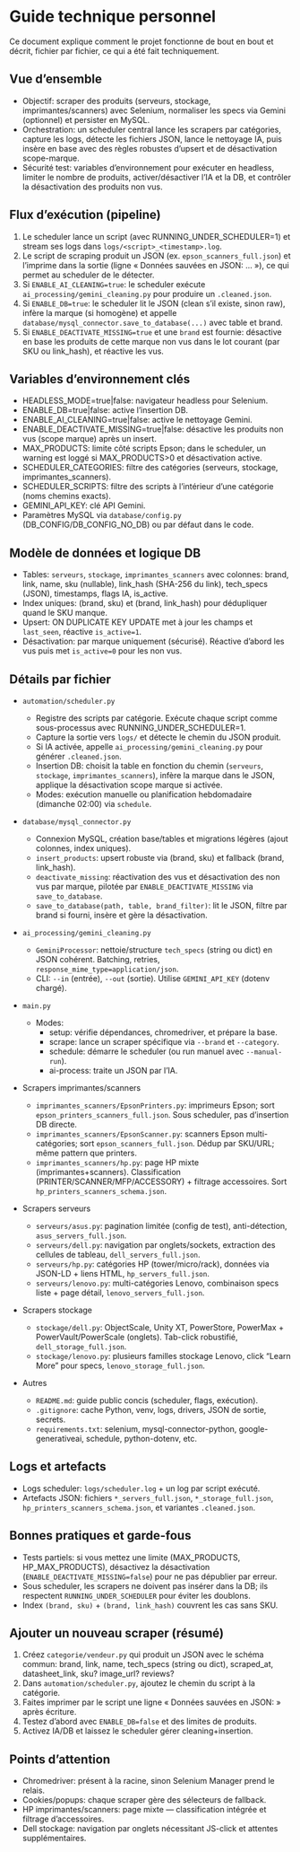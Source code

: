 # Guide technique personnel

Ce document explique comment le projet fonctionne de bout en bout et décrit, fichier par fichier, ce qui a été fait techniquement.

## Vue d’ensemble

- Objectif: scraper des produits (serveurs, stockage, imprimantes/scanners) avec Selenium, normaliser les specs via Gemini (optionnel) et persister en MySQL.
- Orchestration: un scheduler central lance les scrapers par catégories, capture les logs, détecte les fichiers JSON, lance le nettoyage IA, puis insère en base avec des règles robustes d’upsert et de désactivation scope-marque.
- Sécurité test: variables d’environnement pour exécuter en headless, limiter le nombre de produits, activer/désactiver l’IA et la DB, et contrôler la désactivation des produits non vus.

## Flux d’exécution (pipeline)

1) Le scheduler lance un script (avec RUNNING_UNDER_SCHEDULER=1) et stream ses logs dans `logs/<script>_<timestamp>.log`.
2) Le script de scraping produit un JSON (ex. `epson_scanners_full.json`) et l’imprime dans la sortie (ligne « Données sauvées en JSON: … »), ce qui permet au scheduler de le détecter.
3) Si `ENABLE_AI_CLEANING=true`: le scheduler exécute `ai_processing/gemini_cleaning.py` pour produire un `.cleaned.json`.
4) Si `ENABLE_DB=true`: le scheduler lit le JSON (clean s’il existe, sinon raw), infère la marque (si homogène) et appelle `database/mysql_connector.save_to_database(...)` avec table et brand.
5) Si `ENABLE_DEACTIVATE_MISSING=true` et une `brand` est fournie: désactive en base les produits de cette marque non vus dans le lot courant (par SKU ou link_hash), et réactive les vus.

## Variables d’environnement clés

- HEADLESS_MODE=true|false: navigateur headless pour Selenium.
- ENABLE_DB=true|false: active l’insertion DB.
- ENABLE_AI_CLEANING=true|false: active le nettoyage Gemini.
- ENABLE_DEACTIVATE_MISSING=true|false: désactive les produits non vus (scope marque) après un insert.
- MAX_PRODUCTS: limite côté scripts Epson; dans le scheduler, un warning est loggé si MAX_PRODUCTS>0 et désactivation active.
- SCHEDULER_CATEGORIES: filtre des catégories (serveurs, stockage, imprimantes_scanners).
- SCHEDULER_SCRIPTS: filtre des scripts à l’intérieur d’une catégorie (noms chemins exacts).
- GEMINI_API_KEY: clé API Gemini.
- Paramètres MySQL via `database/config.py` (DB_CONFIG/DB_CONFIG_NO_DB) ou par défaut dans le code.

## Modèle de données et logique DB

- Tables: `serveurs`, `stockage`, `imprimantes_scanners` avec colonnes: brand, link, name, sku (nullable), link_hash (SHA-256 du link), tech_specs (JSON), timestamps, flags IA, is_active.
- Index uniques: (brand, sku) et (brand, link_hash) pour dédupliquer quand le SKU manque.
- Upsert: ON DUPLICATE KEY UPDATE met à jour les champs et `last_seen`, réactive `is_active=1`.
- Désactivation: par marque uniquement (sécurisé). Réactive d’abord les vus puis met `is_active=0` pour les non vus.

## Détails par fichier

- `automation/scheduler.py`
  - Registre des scripts par catégorie. Exécute chaque script comme sous-processus avec RUNNING_UNDER_SCHEDULER=1.
  - Capture la sortie vers `logs/` et détecte le chemin du JSON produit.
  - Si IA activée, appelle `ai_processing/gemini_cleaning.py` pour générer `.cleaned.json`.
  - Insertion DB: choisit la table en fonction du chemin (`serveurs`, `stockage`, `imprimantes_scanners`), infère la marque dans le JSON, applique la désactivation scope marque si activée.
  - Modes: exécution manuelle ou planification hebdomadaire (dimanche 02:00) via `schedule`.

- `database/mysql_connector.py`
  - Connexion MySQL, création base/tables et migrations légères (ajout colonnes, index uniques).
  - `insert_products`: upsert robuste via (brand, sku) et fallback (brand, link_hash).
  - `deactivate_missing`: réactivation des vus et désactivation des non vus par marque, pilotée par `ENABLE_DEACTIVATE_MISSING` via `save_to_database`.
  - `save_to_database(path, table, brand_filter)`: lit le JSON, filtre par brand si fourni, insère et gère la désactivation.

- `ai_processing/gemini_cleaning.py`
  - `GeminiProcessor`: nettoie/structure `tech_specs` (string ou dict) en JSON cohérent. Batching, retries, `response_mime_type=application/json`.
  - CLI: `--in` (entrée), `--out` (sortie). Utilise `GEMINI_API_KEY` (dotenv chargé).

- `main.py`
  - Modes:
    - setup: vérifie dépendances, chromedriver, et prépare la base.
    - scrape: lance un scraper spécifique via `--brand` et `--category`.
    - schedule: démarre le scheduler (ou run manuel avec `--manual-run`).
    - ai-process: traite un JSON par l’IA.

- Scrapers imprimantes/scanners
  - `imprimantes_scanners/EpsonPrinters.py`: imprimeurs Epson; sort `epson_printers_scanners_full.json`. Sous scheduler, pas d’insertion DB directe.
  - `imprimantes_scanners/EpsonScanner.py`: scanners Epson multi-catégories; sort `epson_scanners_full.json`. Dédup par SKU/URL; même pattern que printers.
  - `imprimantes_scanners/hp.py`: page HP mixte (imprimantes+scanners). Classification (PRINTER/SCANNER/MFP/ACCESSORY) + filtrage accessoires. Sort `hp_printers_scanners_schema.json`.

- Scrapers serveurs
  - `serveurs/asus.py`: pagination limitée (config de test), anti-détection, `asus_servers_full.json`.
  - `serveurs/dell.py`: navigation par onglets/sockets, extraction des cellules de tableau, `dell_servers_full.json`.
  - `serveurs/hp.py`: catégories HP (tower/micro/rack), données via JSON-LD + liens HTML, `hp_servers_full.json`.
  - `serveurs/lenovo.py`: multi-catégories Lenovo, combinaison specs liste + page détail, `lenovo_servers_full.json`.

- Scrapers stockage
  - `stockage/dell.py`: ObjectScale, Unity XT, PowerStore, PowerMax + PowerVault/PowerScale (onglets). Tab-click robustifié, `dell_storage_full.json`.
  - `stockage/lenovo.py`: plusieurs familles stockage Lenovo, click “Learn More” pour specs, `lenovo_storage_full.json`.

- Autres
  - `README.md`: guide public concis (scheduler, flags, exécution).
  - `.gitignore`: cache Python, venv, logs, drivers, JSON de sortie, secrets.
  - `requirements.txt`: selenium, mysql-connector-python, google-generativeai, schedule, python-dotenv, etc.

## Logs et artefacts

- Logs scheduler: `logs/scheduler.log` + un log par script exécuté.
- Artefacts JSON: fichiers `*_servers_full.json`, `*_storage_full.json`, `hp_printers_scanners_schema.json`, et variantes `.cleaned.json`.

## Bonnes pratiques et garde-fous

- Tests partiels: si vous mettez une limite (MAX_PRODUCTS, HP_MAX_PRODUCTS), désactivez la désactivation (`ENABLE_DEACTIVATE_MISSING=false`) pour ne pas dépublier par erreur.
- Sous scheduler, les scrapers ne doivent pas insérer dans la DB; ils respectent `RUNNING_UNDER_SCHEDULER` pour éviter les doublons.
- Index `(brand, sku)` + `(brand, link_hash)` couvrent les cas sans SKU.

## Ajouter un nouveau scraper (résumé)

1) Créez `categorie/vendeur.py` qui produit un JSON avec le schéma commun: brand, link, name, tech_specs (string ou dict), scraped_at, datasheet_link, sku? image_url? reviews?
2) Dans `automation/scheduler.py`, ajoutez le chemin du script à la catégorie.
3) Faites imprimer par le script une ligne « Données sauvées en JSON: <chemin> » après écriture.
4) Testez d’abord avec `ENABLE_DB=false` et des limites de produits.
5) Activez IA/DB et laissez le scheduler gérer cleaning+insertion.

## Points d’attention

- Chromedriver: présent à la racine, sinon Selenium Manager prend le relais.
- Cookies/popups: chaque scraper gère des sélecteurs de fallback.
- HP imprimantes/scanners: page mixte — classification intégrée et filtrage d’accessoires.
- Dell stockage: navigation par onglets nécessitant JS-click et attentes supplémentaires.

